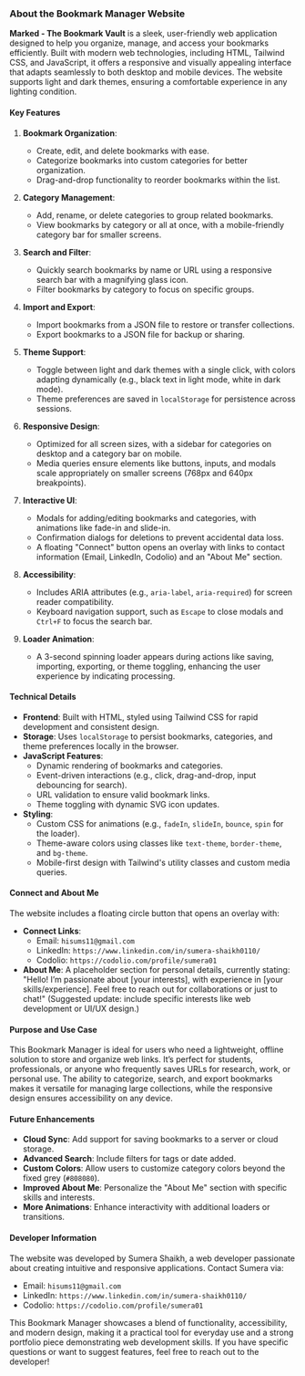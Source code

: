 ### About the Bookmark Manager Website

**Marked - The Bookmark Vault** is a sleek, user-friendly web application designed to help you organize, manage, and access your bookmarks efficiently. Built with modern web technologies, including HTML, Tailwind CSS, and JavaScript, it offers a responsive and visually appealing interface that adapts seamlessly to both desktop and mobile devices. The website supports light and dark themes, ensuring a comfortable experience in any lighting condition.

#### Key Features
1. **Bookmark Organization**:
   - Create, edit, and delete bookmarks with ease.
   - Categorize bookmarks into custom categories for better organization.
   - Drag-and-drop functionality to reorder bookmarks within the list.

2. **Category Management**:
   - Add, rename, or delete categories to group related bookmarks.
   - View bookmarks by category or all at once, with a mobile-friendly category bar for smaller screens.

3. **Search and Filter**:
   - Quickly search bookmarks by name or URL using a responsive search bar with a magnifying glass icon.
   - Filter bookmarks by category to focus on specific groups.

4. **Import and Export**:
   - Import bookmarks from a JSON file to restore or transfer collections.
   - Export bookmarks to a JSON file for backup or sharing.

5. **Theme Support**:
   - Toggle between light and dark themes with a single click, with colors adapting dynamically (e.g., black text in light mode, white in dark mode).
   - Theme preferences are saved in `localStorage` for persistence across sessions.

6. **Responsive Design**:
   - Optimized for all screen sizes, with a sidebar for categories on desktop and a category bar on mobile.
   - Media queries ensure elements like buttons, inputs, and modals scale appropriately on smaller screens (768px and 640px breakpoints).

7. **Interactive UI**:
   - Modals for adding/editing bookmarks and categories, with animations like fade-in and slide-in.
   - Confirmation dialogs for deletions to prevent accidental data loss.
   - A floating "Connect" button opens an overlay with links to contact information (Email, LinkedIn, Codolio) and an "About Me" section.

8. **Accessibility**:
   - Includes ARIA attributes (e.g., `aria-label`, `aria-required`) for screen reader compatibility.
   - Keyboard navigation support, such as `Escape` to close modals and `Ctrl+F` to focus the search bar.

9. **Loader Animation**:
   - A 3-second spinning loader appears during actions like saving, importing, exporting, or theme toggling, enhancing the user experience by indicating processing.

#### Technical Details
- **Frontend**: Built with HTML, styled using Tailwind CSS for rapid development and consistent design.
- **Storage**: Uses `localStorage` to persist bookmarks, categories, and theme preferences locally in the browser.
- **JavaScript Features**:
   - Dynamic rendering of bookmarks and categories.
   - Event-driven interactions (e.g., click, drag-and-drop, input debouncing for search).
   - URL validation to ensure valid bookmark links.
   - Theme toggling with dynamic SVG icon updates.
- **Styling**:
   - Custom CSS for animations (e.g., `fadeIn`, `slideIn`, `bounce`, `spin` for the loader).
   - Theme-aware colors using classes like `text-theme`, `border-theme`, and `bg-theme`.
   - Mobile-first design with Tailwind's utility classes and custom media queries.

#### Connect and About Me
The website includes a floating circle button that opens an overlay with:
- **Connect Links**:
  - Email: `hisums11@gmail.com`
  - LinkedIn: `https://www.linkedin.com/in/sumera-shaikh0110/`
  - Codolio: `https://codolio.com/profile/sumera01`
- **About Me**: A placeholder section for personal details, currently stating: "Hello! I’m passionate about [your interests], with experience in [your skills/experience]. Feel free to reach out for collaborations or just to chat!" (Suggested update: include specific interests like web development or UI/UX design.)

#### Purpose and Use Case
This Bookmark Manager is ideal for users who need a lightweight, offline solution to store and organize web links. It’s perfect for students, professionals, or anyone who frequently saves URLs for research, work, or personal use. The ability to categorize, search, and export bookmarks makes it versatile for managing large collections, while the responsive design ensures accessibility on any device.

#### Future Enhancements
- **Cloud Sync**: Add support for saving bookmarks to a server or cloud storage.
- **Advanced Search**: Include filters for tags or date added.
- **Custom Colors**: Allow users to customize category colors beyond the fixed grey (`#808080`).
- **Improved About Me**: Personalize the "About Me" section with specific skills and interests.
- **More Animations**: Enhance interactivity with additional loaders or transitions.

#### Developer Information
The website was developed by Sumera Shaikh, a web developer passionate about creating intuitive and responsive applications. Contact Sumera via:
- Email: `hisums11@gmail.com`
- LinkedIn: `https://www.linkedin.com/in/sumera-shaikh0110/`
- Codolio: `https://codolio.com/profile/sumera01`

This Bookmark Manager showcases a blend of functionality, accessibility, and modern design, making it a practical tool for everyday use and a strong portfolio piece demonstrating web development skills. If you have specific questions or want to suggest features, feel free to reach out to the developer!
